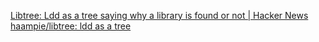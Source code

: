 
[Libtree: Ldd as a tree saying why a library is found or not | Hacker News](https://news.ycombinator.com/item?id=40626969)
[haampie/libtree: ldd as a tree](https://github.com/haampie/libtree)
